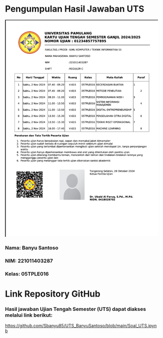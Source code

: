 # Pengumpulan Hasil Jawaban UTS

![Screenshot](Screenshot%202024-11-02%20at%2016.46.56.png)

### Nama: Banyu Santoso
### NIM: 221011403287
### Kelas: 05TPLE016

# Link Repository GitHub
### Hasil jawaban Ujian Tengah Semester (UTS) dapat diakses melalui link berikut:

https://github.com/Sbanyu85/UTS_BanyuSantoso/blob/main/Soal_UTS.ipynb

